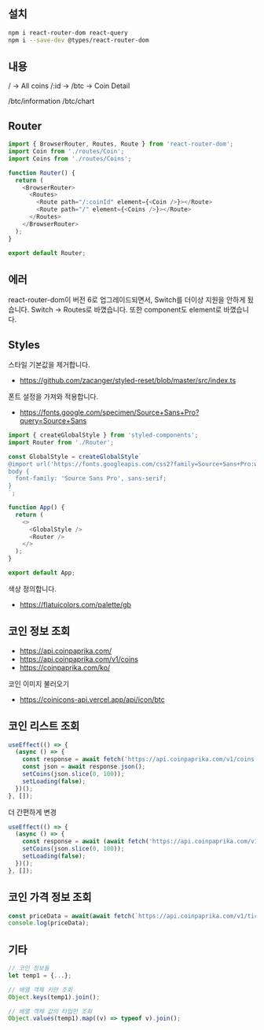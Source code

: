 ## 설치

```bash
npm i react-router-dom react-query
npm i --save-dev @types/react-router-dom
```

## 내용

/ -> All coins
/:id -> /btc -> Coin Detail

/btc/information
/btc/chart

## Router

```ts
import { BrowserRouter, Routes, Route } from 'react-router-dom';
import Coin from './routes/Coin';
import Coins from './routes/Coins';

function Router() {
  return (
    <BrowserRouter>
      <Routes>
        <Route path="/:coinId" element={<Coin />}></Route>
        <Route path="/" element={<Coins />}></Route>
      </Routes>
    </BrowserRouter>
  );
}

export default Router;
```

## 에러

react-router-dom이 버전 6로 업그레이드되면서, Switch를 더이상 지원을 안하게 됬습니다. Switch -> Routes로 바꼈습니다. 또한 component도 element로 바꼈습니다.

## Styles

스타일 기본값을 제거합니다.

- https://github.com/zacanger/styled-reset/blob/master/src/index.ts

폰트 설정을 가져와 적용합니다.

- https://fonts.google.com/specimen/Source+Sans+Pro?query=Source+Sans

```ts
import { createGlobalStyle } from 'styled-components';
import Router from './Router';

const GlobalStyle = createGlobalStyle`
@import url('https://fonts.googleapis.com/css2?family=Source+Sans+Pro:wght@300&display=swap');
body {
  font-family: 'Source Sans Pro', sans-serif;
}
`;

function App() {
  return (
    <>
      <GlobalStyle />
      <Router />
    </>
  );
}

export default App;
```

색상 정의합니다.

- https://flatuicolors.com/palette/gb

## 코인 정보 조회

- https://api.coinpaprika.com/
- https://api.coinpaprika.com/v1/coins
- https://coinpaprika.com/ko/

코인 이미지 불러오기

- https://coinicons-api.vercel.app/api/icon/btc

## 코인 리스트 조회

```ts
useEffect(() => {
  (async () => {
    const response = await fetch('https://api.coinpaprika.com/v1/coins');
    const json = await response.json();
    setCoins(json.slice(0, 100));
    setLoading(false);
  })();
}, []);
```

더 간편하게 변경

```ts
useEffect(() => {
  (async () => {
    const response = await (await fetch('https://api.coinpaprika.com/v1/coins')).json();
    setCoins(json.slice(0, 100));
    setLoading(false);
  })();
}, []);
```

## 코인 가격 정보 조회

```ts
const priceData = await(await fetch(`https://api.coinpaprika.com/v1/tickers/${coinId}`)).json();
console.log(priceData);
```

## 기타

```js
// 코인 정보들
let temp1 = {...};

// 배열 객체 키만 조회
Object.keys(temp1).join();

// 배열 객체 값의 타입만 조회
Object.values(temp1).map((v) => typeof v).join();
```

